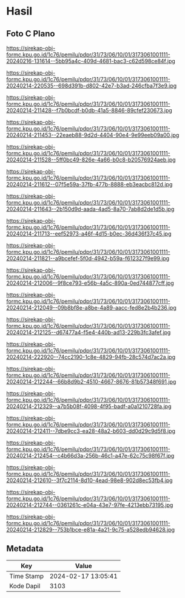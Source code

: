 # Hasil

## Foto C Plano

https://sirekap-obj-formc.kpu.go.id/1c76/pemilu/pdpr/31/73/06/10/01/3173061001111-20240216-131614--5bb95a4c-409d-4681-bac3-c62d598ce84f.jpg

https://sirekap-obj-formc.kpu.go.id/1c76/pemilu/pdpr/31/73/06/10/01/3173061001111-20240214-220535--698d391b-d802-42e7-b3ad-246cfba7f3e9.jpg

https://sirekap-obj-formc.kpu.go.id/1c76/pemilu/pdpr/31/73/06/10/01/3173061001111-20240214-211428--f7b0bcdf-b0db-41a5-8846-89cfef230673.jpg

https://sirekap-obj-formc.kpu.go.id/1c76/pemilu/pdpr/31/73/06/10/01/3173061001111-20240214-211453--22eaeb88-9d2d-4404-90e4-9e99eeb09a00.jpg

https://sirekap-obj-formc.kpu.go.id/1c76/pemilu/pdpr/31/73/06/10/01/3173061001111-20240214-211528--5ff0bc49-826e-4a66-b0c8-b20576924aeb.jpg

https://sirekap-obj-formc.kpu.go.id/1c76/pemilu/pdpr/31/73/06/10/01/3173061001111-20240214-211612--07f5e59a-37fb-477b-8888-eb3eacbc812d.jpg

https://sirekap-obj-formc.kpu.go.id/1c76/pemilu/pdpr/31/73/06/10/01/3173061001111-20240214-211643--2b150d9d-aada-4ad5-8a70-7ab8d2de1d5b.jpg

https://sirekap-obj-formc.kpu.go.id/1c76/pemilu/pdpr/31/73/06/10/01/3173061001111-20240214-211713--eef52973-a46f-4d15-b0ec-36d436f37c45.jpg

https://sirekap-obj-formc.kpu.go.id/1c76/pemilu/pdpr/31/73/06/10/01/3173061001111-20240214-211821--a9bcefef-5f0d-4942-b59a-f612327f9e99.jpg

https://sirekap-obj-formc.kpu.go.id/1c76/pemilu/pdpr/31/73/06/10/01/3173061001111-20240214-212006--9f8ce793-e56b-4a5c-890a-0ed744877cff.jpg

https://sirekap-obj-formc.kpu.go.id/1c76/pemilu/pdpr/31/73/06/10/01/3173061001111-20240214-212049--09b8bf8e-a8be-4a89-aacc-fed8e2b4b236.jpg

https://sirekap-obj-formc.kpu.go.id/1c76/pemilu/pdpr/31/73/06/10/01/3173061001111-20240214-212125--d67477a4-f5e4-440b-ad13-229b3fc3afef.jpg

https://sirekap-obj-formc.kpu.go.id/1c76/pemilu/pdpr/31/73/06/10/01/3173061001111-20240214-222920--74cc2190-1c8e-4829-94fb-28c574d7ac2a.jpg

https://sirekap-obj-formc.kpu.go.id/1c76/pemilu/pdpr/31/73/06/10/01/3173061001111-20240214-212244--66b8d9b2-4510-4667-8676-81b57348f691.jpg

https://sirekap-obj-formc.kpu.go.id/1c76/pemilu/pdpr/31/73/06/10/01/3173061001111-20240214-212329--a7b5b08f-4098-4f95-badf-a0a1210728fa.jpg

https://sirekap-obj-formc.kpu.go.id/1c76/pemilu/pdpr/31/73/06/10/01/3173061001111-20240214-212411--7dbe9cc3-ea28-48a2-b603-dd0d29c9d5f8.jpg

https://sirekap-obj-formc.kpu.go.id/1c76/pemilu/pdpr/31/73/06/10/01/3173061001111-20240214-212454--c4b66d3a-256b-46c1-a47e-62c75c98f67f.jpg

https://sirekap-obj-formc.kpu.go.id/1c76/pemilu/pdpr/31/73/06/10/01/3173061001111-20240214-212610--3f7c2114-8d10-4ead-98e8-902d8ec53fb4.jpg

https://sirekap-obj-formc.kpu.go.id/1c76/pemilu/pdpr/31/73/06/10/01/3173061001111-20240214-212744--0361261c-e04a-43e7-97fe-4213ebb73195.jpg

https://sirekap-obj-formc.kpu.go.id/1c76/pemilu/pdpr/31/73/06/10/01/3173061001111-20240214-212829--753b1bce-e81a-4a21-9c75-a528edb94628.jpg


## Metadata

| Key        | Value               |
| ---------- | ------------------- |
| Time Stamp | 2024-02-17 13:05:41 |
| Kode Dapil | 3103                |



